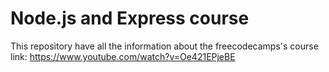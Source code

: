 # Node.js and Express course

This repository have all the information about the freecodecamps's course
link: https://www.youtube.com/watch?v=Oe421EPjeBE
